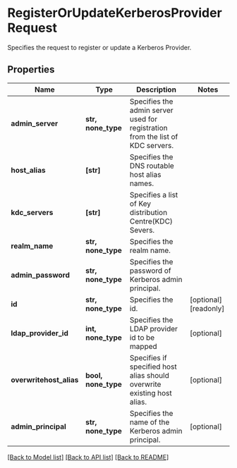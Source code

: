 # RegisterOrUpdateKerberosProviderRequest

Specifies the request to register or update a Kerberos Provider.

## Properties
Name | Type | Description | Notes
------------ | ------------- | ------------- | -------------
**admin_server** | **str, none_type** | Specifies the admin server used for registration from the list of KDC servers. | 
**host_alias** | **[str]** | Specifies the DNS routable host alias names. | 
**kdc_servers** | **[str]** | Specifies a list of Key distribution Centre(KDC) Severs. | 
**realm_name** | **str, none_type** | Specifies the realm name. | 
**admin_password** | **str, none_type** | Specifies the password of Kerberos admin principal. | 
**id** | **str, none_type** | Specifies the id. | [optional] [readonly] 
**ldap_provider_id** | **int, none_type** | Specifies the LDAP provider id to be mapped | [optional] 
**overwritehost_alias** | **bool, none_type** | Specifies if specified host alias should overwrite existing host alias. | [optional] 
**admin_principal** | **str, none_type** | Specifies the name of the Kerberos admin principal. | [optional] 

[[Back to Model list]](../README.md#documentation-for-models) [[Back to API list]](../README.md#documentation-for-api-endpoints) [[Back to README]](../README.md)


